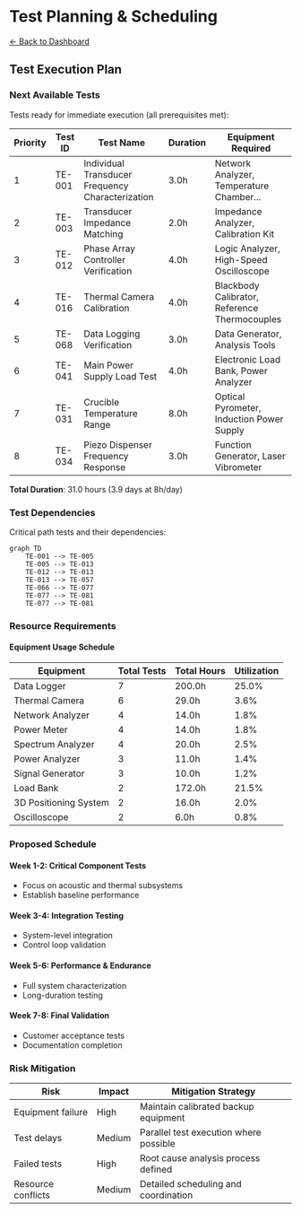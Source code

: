 # Test Planning & Scheduling

[← Back to Dashboard](index.md)

## Test Execution Plan

### Next Available Tests
Tests ready for immediate execution (all prerequisites met):

| Priority | Test ID | Test Name | Duration | Equipment Required |
|----------|---------|-----------|----------|-------------------|
| 1 | TE-001 | Individual Transducer Frequency Characterization | 3.0h | Network Analyzer, Temperature Chamber... |
| 2 | TE-003 | Transducer Impedance Matching | 2.0h | Impedance Analyzer, Calibration Kit |
| 3 | TE-012 | Phase Array Controller Verification | 4.0h | Logic Analyzer, High-Speed Oscilloscope |
| 4 | TE-016 | Thermal Camera Calibration | 4.0h | Blackbody Calibrator, Reference Thermocouples |
| 5 | TE-068 | Data Logging Verification | 3.0h | Data Generator, Analysis Tools |
| 6 | TE-041 | Main Power Supply Load Test | 4.0h | Electronic Load Bank, Power Analyzer |
| 7 | TE-031 | Crucible Temperature Range | 8.0h | Optical Pyrometer, Induction Power Supply |
| 8 | TE-034 | Piezo Dispenser Frequency Response | 3.0h | Function Generator, Laser Vibrometer |

**Total Duration**: 31.0 hours (3.9 days at 8h/day)

### Test Dependencies

Critical path tests and their dependencies:

```mermaid
graph TD
    TE-001 --> TE-005
    TE-005 --> TE-013
    TE-012 --> TE-013
    TE-013 --> TE-057
    TE-066 --> TE-077
    TE-077 --> TE-081
    TE-077 --> TE-081
```

### Resource Requirements

#### Equipment Usage Schedule

| Equipment | Total Tests | Total Hours | Utilization |
|-----------|-------------|-------------|-------------|
| Data Logger | 7 | 200.0h | 25.0% |
| Thermal Camera | 6 | 29.0h | 3.6% |
| Network Analyzer | 4 | 14.0h | 1.8% |
| Power Meter | 4 | 14.0h | 1.8% |
| Spectrum Analyzer | 4 | 20.0h | 2.5% |
| Power Analyzer | 3 | 11.0h | 1.4% |
| Signal Generator | 3 | 10.0h | 1.2% |
| Load Bank | 2 | 172.0h | 21.5% |
| 3D Positioning System | 2 | 16.0h | 2.0% |
| Oscilloscope | 2 | 6.0h | 0.8% |

### Proposed Schedule

#### Week 1-2: Critical Component Tests
- Focus on acoustic and thermal subsystems
- Establish baseline performance

#### Week 3-4: Integration Testing  
- System-level integration
- Control loop validation

#### Week 5-6: Performance & Endurance
- Full system characterization
- Long-duration testing

#### Week 7-8: Final Validation
- Customer acceptance tests
- Documentation completion

### Risk Mitigation

| Risk | Impact | Mitigation Strategy |
|------|--------|-------------------|
| Equipment failure | High | Maintain calibrated backup equipment |
| Test delays | Medium | Parallel test execution where possible |
| Failed tests | High | Root cause analysis process defined |
| Resource conflicts | Medium | Detailed scheduling and coordination |
